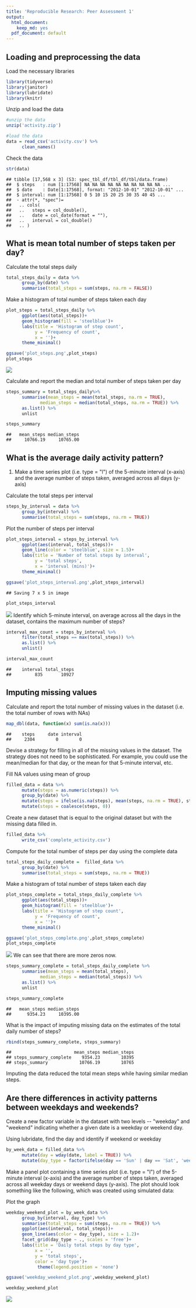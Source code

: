 ```yaml
---
title: 'Reproducible Research: Peer Assessment 1'
output:
  html_document:
    keep_md: yes
  pdf_document: default
---
```





## Loading and preprocessing the data


Load the necessary libraries

```r
library(tidyverse)
library(janitor)
library(lubridate)
library(knitr)
```

Unzip and load the data

```r
#unzip the data
unzip('activity.zip')

#load the data
data = read_csv('activity.csv') %>%
      clean_names()
```
Check the data


```r
str(data)
```

```
## tibble [17,568 x 3] (S3: spec_tbl_df/tbl_df/tbl/data.frame)
##  $ steps   : num [1:17568] NA NA NA NA NA NA NA NA NA NA ...
##  $ date    : Date[1:17568], format: "2012-10-01" "2012-10-01" ...
##  $ interval: num [1:17568] 0 5 10 15 20 25 30 35 40 45 ...
##  - attr(*, "spec")=
##   .. cols(
##   ..   steps = col_double(),
##   ..   date = col_date(format = ""),
##   ..   interval = col_double()
##   .. )
```


## What is mean total number of steps taken per day?

Calculate the total steps daily

```r
total_steps_daily = data %>%
      group_by(date) %>%
      summarise(total_steps = sum(steps, na.rm = FALSE))
```
Make a histogram of total number of steps taken each day


```r
plot_steps = total_steps_daily %>%
      ggplot(aes(total_steps))+
      geom_histogram(fill = 'steelblue')+
      labs(title = 'Histogram of step count',
           y = 'Frequency of count',
           x = '')+
      theme_minimal()

ggsave('plot_steps.png',plot_steps)
plot_steps
```

![](PA1_template_files/figure-html/unnamed-chunk-5-1.png)<!-- -->

Calculate and report the median and total number of steps taken per day

```r
steps_summary = total_steps_daily%>%
      summarise(mean_steps = mean(total_steps, na.rm = TRUE),
             median_steps = median(total_steps, na.rm = TRUE)) %>%
      as.list() %>%
      unlist

steps_summary
```

```
##   mean_steps median_steps 
##     10766.19     10765.00
```


## What is the average daily activity pattern?

1. Make a time series plot (i.e. type = "l") of the 5-minute interval (x-axis) and the average number of steps taken, averaged across all days (y-axis)

Calculate the total steps per interval

```r
steps_by_interval = data %>%
      group_by(interval) %>%
      summarise(total_steps = sum(steps, na.rm = TRUE))
```
Plot the number of steps per interval

```r
plot_steps_interval = steps_by_interval %>%
      ggplot(aes(interval, total_steps))+
      geom_line(color = 'steelblue', size = 1.5)+
      labs(title = 'Number of total steps by interval',
           y = 'total steps',
           x = 'interval (mins)')+
      theme_minimal()

ggsave('plot_steps_interval.png',plot_steps_interval)
```

```
## Saving 7 x 5 in image
```

```r
plot_steps_interval
```

![](PA1_template_files/figure-html/unnamed-chunk-8-1.png)<!-- -->
Identify which 5-minute interval, on average across all the days in the dataset, contains the maximum number of steps?


```r
interval_max_count = steps_by_interval %>%
      filter(total_steps == max(total_steps)) %>%
      as.list() %>%
      unlist()

interval_max_count
```

```
##    interval total_steps 
##         835       10927
```

## Imputing missing values

Calculate and report the total number of missing values in the dataset (i.e. the total number of rows with NAs)


```r
map_dbl(data, function(x) sum(is.na(x)))
```

```
##    steps     date interval 
##     2304        0        0
```

Devise a strategy for filling in all of the missing values in the dataset. The strategy does not need to be sophisticated. For example, you could use the mean/median for that day, or the mean for that 5-minute interval, etc.

Fill NA values using mean of group

```r
filled_data = data %>%
      mutate(steps = as.numeric(steps)) %>%
      group_by(date) %>%
      mutate(steps = ifelse(is.na(steps), mean(steps, na.rm = TRUE), steps)) %>%
      mutate(steps = coalesce(steps, 0))
```

Create a new dataset that is equal to the original dataset but with the missing data filled in.

```r
filled_data %>%
      write_csv('complete_activity.csv')
```

Compute for the total number of steps per day using the complete data

```r
total_steps_daily_complete =  filled_data %>%
      group_by(date) %>%
      summarise(total_steps = sum(steps, na.rm = TRUE))
```

Make a histogram of total number of steps taken each day


```r
plot_steps_complete = total_steps_daily_complete %>%
      ggplot(aes(total_steps))+
      geom_histogram(fill = 'steelblue')+
      labs(title = 'Histogram of step count',
           y = 'Frequency of count',
           x = '')+
      theme_minimal()

ggsave('plot_steps_complete.png',plot_steps_complete)
plot_steps_complete
```

![](PA1_template_files/figure-html/unnamed-chunk-14-1.png)<!-- -->
We can see that there are more zeros now.



```r
steps_summary_complete = total_steps_daily_complete %>%
      summarise(mean_steps = mean(total_steps),
             median_steps = median(total_steps)) %>%
      as.list() %>%
      unlist

steps_summary_complete
```

```
##   mean_steps median_steps 
##      9354.23     10395.00
```
What is the impact of imputing missing data on the estimates of the total daily number of steps?


```r
rbind(steps_summary_complete, steps_summary)
```

```
##                        mean_steps median_steps
## steps_summary_complete    9354.23        10395
## steps_summary            10766.19        10765
```

Imputing the data reduced the total mean steps while having similar median steps.

## Are there differences in activity patterns between weekdays and weekends?


Create a new factor variable in the dataset with two levels -- "weekday" and "weekend" indicating whether a given date is a weekday or weekend day.


Using lubridate, find the day and identify if weekend or weekday

```r
by_week_data = filled_data %>%
      mutate(day = wday(date, label = TRUE)) %>%
      mutate(day_type = factor(ifelse(day == 'Sun' | day == 'Sat', 'weekend', 'weekday')))
```


Make a panel plot containing a time series plot (i.e. type = "l") of the 5-minute interval (x-axis) and the average number of steps taken, averaged across all weekday days or weekend days (y-axis). The plot should look something like the following, which was created using simulated data:

Plot the graph

```r
weekday_weekend_plot = by_week_data %>%
      group_by(interval, day_type) %>%
      summarise(total_steps = sum(steps, na.rm = TRUE)) %>%
      ggplot(aes(interval, total_steps))+
      geom_line(aes(color = day_type), size = 1.2)+
      facet_grid(day_type ~ ., scales = 'free')+
      labs(title = 'Daily total steps by day type',
           x = '',
           y = 'total steps',
           color = 'day type')+
            theme(legend.position = 'none')

ggsave('weekday_weekend_plot.png',weekday_weekend_plot)

weekday_weekend_plot
```

![](PA1_template_files/figure-html/unnamed-chunk-18-1.png)<!-- -->










